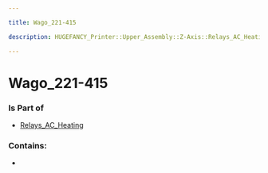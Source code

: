 ```yaml
---

title: Wago_221-415

description: HUGEFANCY_Printer::Upper_Assembly::Z-Axis::Relays_AC_Heating::Wago_221-415

---
```

# Wago_221-415
<script>
    var geoarray = '{"Wago_221-415": {}}';
</script>
<script>
    var basepath = '/assets/HUGEFANCY_Printer/Upper_Assembly/Z-Axis/Relays_AC_Heating/';
</script>
<link rel="stylesheet" href="/css/container.css">

<div id="container"></div>

<!-- these are the required scripts for the three.js scene -->
<script src="/lib/three.min.js"></script>
<script src="/lib/OrbitControls.js"></script>
<script src="/lib/RectAreaLightUniformsLib.js"></script>
<!-- this is your app's lib file -->
<script src="/lib/triceratops_app.js"></script>
### Is Part of
- [Relays_AC_Heating](../Relays_AC_Heating)  

### Contains:
- [](./Wago_221-415/)

